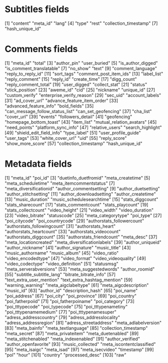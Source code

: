 
# Subtitles fields

[1] "content"              "meta_id"              "lang"
[4] "type"                 "rest"                 "collection_timestamp"
[7] "hash_unique_id"

# Comments fields

 [1] "meta_id"                        "total"
 [3] "author_pin"                     "user_buried"
 [5] "is_author_digged"               "is_comment_translatable"
 [7] "no_show"                        "text"
 [9] "comment_language"               "reply_to_reply_id"
[11] "sort_tags"                      "comment_post_item_ids"
[13] "label_list"                     "reply_comment"
[15] "reply_id"                       "create_time"
[17] "digg_count"                     "reply_comment_total"
[19] "user_digged"                    "collect_stat"
[21] "status"                         "stick_position"
[23] "aweme_id"                       "cid"
[25] "nickname"                       "unique_id"
[27] "custom_verify"                  "enterprise_verify_reason"
[29] "sec_uid"                        "account_labels"
[31] "ad_cover_url"                   "advance_feature_item_order"
[33] "advanced_feature_info"          "bold_fields"
[35] "can_message_follow_status_list" "can_set_geofencing"
[37] "cha_list"                       "cover_url"
[39] "events"                         "followers_detail"
[41] "geofencing"                     "homepage_bottom_toast"
[43] "item_list"                      "mutual_relation_avatars"
[45] "need_points"                    "platform_sync_info"
[47] "relative_users"                 "search_highlight"
[49] "shield_edit_field_info"         "type_label"
[51] "user_profile_guide"             "user_tags"
[53] "white_cover_url"                "uid"
[55] "reply_score"                    "show_more_score"
[57] "collection_timestamp"           "hash_unique_id"

# Metadata fields

[1] "meta_id"                    "poi_id"
  [3] "duetinfo_duetfromid"        "meta_createtime"
  [5] "meta_scheduletime"          "meta_itemcommentstatus"
  [7] "meta_diversificationid"     "author_commentsetting"
  [9] "author_duetsetting"         "author_stitchsetting"
 [11] "author_downloadsetting"     "author_createtime"
 [13] "music_duration"             "music_schedulesearchtime"
 [15] "stats_diggcount"            "stats_sharecount"
 [17] "stats_commentcount"         "stats_playcount"
 [19] "stats_collectcount"         "video_height"
 [21] "video_width"                "video_duration"
 [23] "video_bitrate"              "statuscode"
 [25] "meta_categorytype"          "poi_type"
 [27] "poi_citycode"               "poi_countrycode"
 [29] "authorstats_followercount"  "authorstats_followingcount"
 [31] "authorstats_heart"          "authorstats_heartcount"
 [33] "authorstats_videocount"     "authorstats_diggcount"
 [35] "authorstats_friendcount"    "meta_desc"
 [37] "meta_locationcreated"       "meta_diversificationlabels"
 [39] "author_uniqueid"            "author_nickname"
 [41] "author_signature"           "music_title"
 [43] "music_authorname"           "music_album"
 [45] "video_ratio"                "video_encodedtype"
 [47] "video_format"               "video_videoquality"
 [49] "video_codectype"            "video_definition"
 [51] "statusmsg"                  "meta_serverabversions"
 [53] "meta_suggestedwords"        "author_roomid"
 [55] "subtitle_subtitle_lang"     "bitrate_bitrate_info"
 [57] "text_extra_user_mention"    "text_extra_hashtag_mention"
 [59] "warning_warning"            "meta_aigclabeltype"
 [61] "meta_aigcdescription"       "music_id"
 [63] "author_id"                  "description_hash"
 [65] "poi_name"                   "poi_address"
 [67] "poi_city"                   "poi_province"
 [69] "poi_country"                "poi_fatherpoiid"
 [71] "poi_fatherpoiname"          "poi_category"
 [73] "poi_tttypecode"             "poi_typecode"
 [75] "poi_tttypenametiny"         "poi_tttypenamemedium"
 [77] "poi_tttypenamesuper"        "adress_addresscountry"
 [79] "adress_addresslocality"     "adress_addressregion"
 [81] "adress_streetaddress"       "meta_adlabelversion"
 [83] "meta_bainfo"                "meta_textlanguage"
 [85] "collection_timestamp"       "meta_secret"
 [87] "meta_privateitem"           "meta_duetenabled"
 [89] "meta_stitchenabled"         "meta_indexenabled"
 [91] "author_verified"            "author_openfavorite"
 [93] "music_collected"            "meta_iscontentclassified"
 [95] "meta_isaigc"                "meta_isad"
 [97] "meta_isecvideo"             "timestamp"
 [99] "pol"                        "hour"
[101] "country"                    "processed_desc"
[103] "raw"